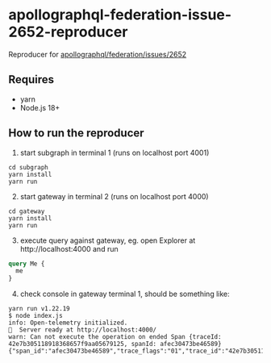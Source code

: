 # apollographql-federation-issue-2652-reproducer

Reproducer for [apollographql/federation/issues/2652](https://github.com/apollographql/federation/issues/2652)

## Requires
* yarn
* Node.js 18+

## How to run the reproducer
1. start subgraph in terminal 1 (runs on localhost port 4001)
```
cd subgraph
yarn install
yarn run
```
2. start gateway in terminal 2 (runs on localhost port 4000)
```
cd gateway
yarn install
yarn run
```
3. execute query against gateway, eg. open Explorer at http://localhost:4000 and run
```graphql
query Me {
  me
}
```
4. check console in gateway terminal 1, should be something like:
```
yarn run v1.22.19
$ node index.js
info: Open-telemetry initialized.
🚀  Server ready at http://localhost:4000/
warn: Can not execute the operation on ended Span {traceId: 42e7b305118918368657f9aa05679125, spanId: afec30473be46589} {"span_id":"afec30473be46589","trace_flags":"01","trace_id":"42e7b305118918368657f9aa05679125"}
```